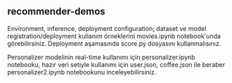 ## recommender-demos

 Environment, inference, deployment configuration; dataset ve model registration/deployment kullanım örneklerini movies.ipynb notebook'unda görebilirsiniz. Deployment aşamasında score.py dosyasını kullanmalısınız.

Personalizer modelinin real-time kullanımı için personalizer.ipynb notebooku, hazır veri setiyle kullanımı için user.json, coffee.json ile beraber personalizer2.ipynb notebookunu inceleyebilirsiniz.
